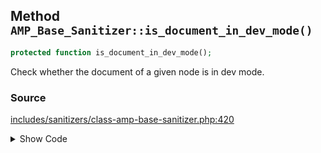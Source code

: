 ## Method `AMP_Base_Sanitizer::is_document_in_dev_mode()`

```php
protected function is_document_in_dev_mode();
```

Check whether the document of a given node is in dev mode.

### Source

[includes/sanitizers/class-amp-base-sanitizer.php:420](https://github.com/ampproject/amp-wp/blob/develop/includes/sanitizers/class-amp-base-sanitizer.php#L420-L423)

<details>
<summary>Show Code</summary>

```php
protected function is_document_in_dev_mode() {
	_deprecated_function( 'AMP_Base_Sanitizer::is_document_in_dev_mode', '1.5', 'AmpProject\DevMode::isActiveForDocument' );
	return DevMode::isActiveForDocument( $this->dom );
}
```

</details>
